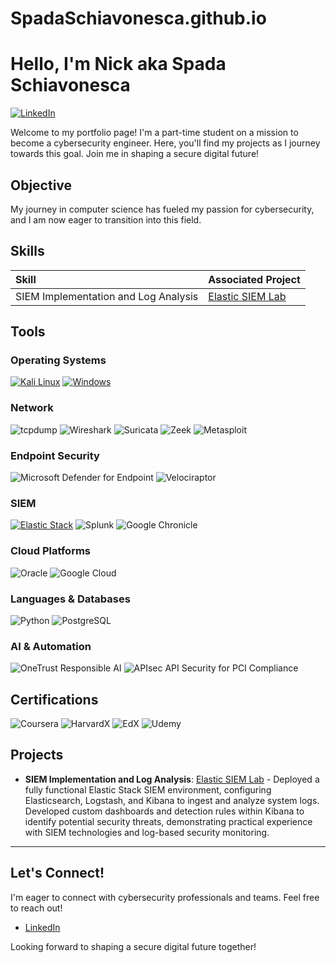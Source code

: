 # SpadaSchiavonesca.github.io

# Hello, I'm Nick aka Spada Schiavonesca

[![LinkedIn](https://img.shields.io/badge/-LinkedIn-0A66C2?style=for-the-badge&logo=linkedin&logoColor=white)](https://www.linkedin.com/in/nenaduzelac/)

Welcome to my portfolio page! I'm a part-time student on a mission to become a cybersecurity engineer. Here, you'll find my projects as I journey towards this goal. Join me in shaping a secure digital future!

## Objective

My journey in computer science has fueled my passion for cybersecurity, and I am now eager to transition into this field.

## Skills

| Skill                                   | Associated Project                                                                                                                                                             |
| :-------------------------------------- | :----------------------------------------------------------------------------------------------------------------------------------------------------------------------------- |
| SIEM Implementation and Log Analysis    | [Elastic SIEM Lab](https://github.com/SpadaSchiavonesca/Elastic-SIEM-Lab/blob/1a3d3bee103081f47118506571e6b286b8e1bb92/README.md)                                            |

## Tools

### Operating Systems

[![Kali Linux](https://img.shields.io/badge/Kali_Linux-557C94?style=for-the-badge&logo=kali-linux&logoColor=white)](https://www.kali.org/)
[![Windows](https://img.shields.io/badge/Windows-0078D6?style=for-the-badge&logo=windows&logoColor=white)](https://www.microsoft.com/en-us/windows/)

### Network

<div>
    <img src="https://img.shields.io/badge/-tcpdump-C70039?style=for-the-badge&logo=tcpdump&logoColor=white" alt="tcpdump"/>
    <img src="https://img.shields.io/badge/-Wireshark-1679A7?style=for-the-badge&logo=Wireshark&logoColor=white" alt="Wireshark"/>
    <img src="https://img.shields.io/badge/-Suricata-EF3B2D?style=for-the-badge&logo=Suricata&logoColor=white" alt="Suricata"/>
    <img src="https://img.shields.io/badge/-Zeek-777BB4?style=for-the-badge&logo=Zeek&logoColor=white" alt="Zeek"/>
    <img src="https://img.shields.io/badge/-Metasploit-2596CD?style=for-the-badge&logo=metasploit&logoColor=white" alt="Metasploit"/>
</div>

### Endpoint Security

<div>
    <img src="https://img.shields.io/badge/-Microsoft_Defender_for_Endpoint-5E5E5E?style=for-the-badge&logo=Microsoft&logoColor=white" alt="Microsoft Defender for Endpoint"/>
    <img src="https://img.shields.io/badge/-Velociraptor-4B275F?style=for-the-badge&logo=Velociraptor&logoColor=white" alt="Velociraptor"/>
</div>

### SIEM

[![Elastic Stack](https://img.shields.io/badge/-Elastic%20Stack-005571?style=for-the-badge&logo=elastic-stack)](https://www.elastic.co/elastic-stack)
<img src="https://img.shields.io/badge/-Splunk-000000?style=for-the-badge&logo=Splunk&logoColor=white" alt="Splunk"/>
<img src="https://img.shields.io/badge/Google_Chronicle-4285F4?style=for-the-badge&logo=google-chronicle&logoColor=white" alt="Google Chronicle"/>

### Cloud Platforms

<div>
    <img src="https://img.shields.io/badge/Oracle-F80000?style=for-the-badge&logo=oracle&logoColor=white" alt="Oracle"/>
    <img src="https://img.shields.io/badge/Google_Cloud-4285F4?style=for-the-badge&logo=google-cloud&logoColor=white" alt="Google Cloud"/>
</div>

### Languages & Databases

<div>
    <img src="https://img.shields.io/badge/Python-4584b6?style=for-the-badge&logo=python&logoColor=ffde57" alt="Python"/>
    <img src="https://img.shields.io/badge/PostgreSQL-4169e1?style=for-the-badge&logo=postgresql&logoColor=white" alt="PostgreSQL"/>
</div>

### AI & Automation

<div>
    <img src="https://img.shields.io/badge/OneTrust-Responsible_AI-00A9CE?style=for-the-badge&logo=OneTrust&logoColor=white" alt="OneTrust Responsible AI"/>
    <img src="https://img.shields.io/badge/APIsec-API_Security_for_PCI_Compliance-0077B5?style=for-the-badge&logo=APIsec&logoColor=white" alt="APIsec API Security for PCI Compliance"/>
</div>

## Certifications

<div>
    <img src="https://img.shields.io/badge/-Coursera-0056D2?style=for-the-badge&logo=Coursera&logoColor=white" alt="Coursera"/>
    <img src="https://img.shields.io/badge/HarvardX-A51C30?style=for-the-badge&logo=Harvard&logoColor=white" alt="HarvardX"/>
    <img src="https://img.shields.io/badge/EdX-193A3E?style=for-the-badge&logo=edx&logoColor=white" alt="EdX"/>
    <img src="https://img.shields.io/badge/Udemy-A435F0?style=for-the-badge&logo=Udemy&logoColor=white" alt="Udemy"/>
</div>

## Projects

-   **SIEM Implementation and Log Analysis**: [Elastic SIEM Lab](https://github.com/SpadaSchiavonesca/Elastic-SIEM-Lab) - Deployed a fully functional Elastic Stack SIEM environment, configuring Elasticsearch, Logstash, and Kibana to ingest and analyze system logs. Developed custom dashboards and detection rules within Kibana to identify potential security threats, demonstrating practical experience with SIEM technologies and log-based security monitoring.

---

## Let's Connect!

I'm eager to connect with cybersecurity professionals and teams. Feel free to reach out!

* [LinkedIn](https://www.linkedin.com/in/nenaduzelac/)

Looking forward to shaping a secure digital future together!
